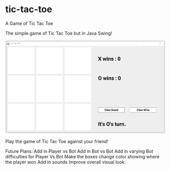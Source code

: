# tic-tac-toe
A Game of Tic Tac Toe

The simple game of Tic Tac Toe but in Java Swing!

![github-large](TicTacToeSample31520.gif)

Play the game of Tic Tac Toe against your friend!

Future Plans:
Add in Player vs Bot
Add in Bot vs Bot
Add in varying Bot difficulties for Player Vs Bot
Make the boxes change color showing where the player won
Add in sounds
Improve overall visual look
